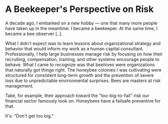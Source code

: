 # A Beekeeper's Perspective on Risk

A decade ago, I embarked on a new hobby — one that many more people have taken up in the meantime. I became a beekeeper. At the same time, I became a bee observer [..].

What I didn't expect was to learn lessons about organizational strategy and behavior that would inform my work as a human capital consultant. Professionally, I help large businesses manage risk by focusing on how their recruiting, compensation, training, and other systems encourage people to behave. What I came to recognize was that beehives were organizations that naturally got things right. The honeybee colonies I was cultivating were structured for consistent long-term growth and the prevention of severe loss due to unpredictable environmental surprises. Bees are masters at risk management.

Take, for example, their approach toward the "too-big-to-fail" risk 
our financial sector famously took on. Honeybees have a failsafe 
preventive for that.

It's: "Don't get too big."














